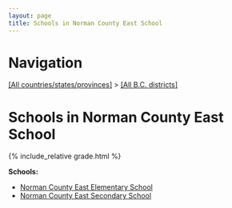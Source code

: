 ```yaml
---
layout: page
title: Schools in Norman County East School
---
```

# Navigation

[[All countries/states/provinces]](../..) > [[All B.C. districts]](..)

# Schools in Norman County East School

{% include_relative grade.html %}

**Schools:**

- [Norman County East Elementary School](Norman_County_East_Elementary_School.md)
- [Norman County East Secondary School](Norman_County_East_Secondary_School.md)
